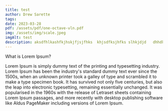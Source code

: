 ```yaml
---
title: test
author: Drew Sarette
tags: 
date: 2023-03-28
pdf: /assets/pdf/one-octave-vln.pdf
img: /assets/img/scale.jpeg
imgAlt: test
description: aksdfhlkashfkjhskjfjsjfhks  khjsdfksjhfks slhkjdjd   dhhdkshkhj
---
```


What is Lorem Ipsum?

Lorem Ipsum is simply dummy text of the printing and typesetting industry. Lorem Ipsum has been the industry's standard dummy text ever since the 1500s, when an unknown printer took a galley of type and scrambled it to make a type specimen book. It has survived not only five centuries, but also the leap into electronic typesetting, remaining essentially unchanged. It was popularised in the 1960s with the release of Letraset sheets containing Lorem Ipsum passages, and more recently with desktop publishing software like Aldus PageMaker including versions of Lorem Ipsum.

